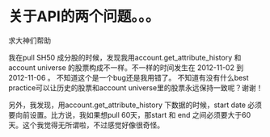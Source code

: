 # 关于API的两个问题。。。

求大神们帮助

我在pull SH50 成分股的时候，发现我用account.get_attribute_history 和 account universe 的股票构成不一样。不一样的时间发生在 2012-11-02 到 2012-11-06 。 不知道这个是一个bug还是我用错了。 不知道有没有什么best practice可以让历史的股票和account universe里的股票永远保持一致呢？谢谢！

另外，我发现，用account.get_attribute_history 下数据的时候，start date 必须要向前设置。比方说，我如果想pull 60天，那start 和 end 之间必须要大于60天。这个我觉得无所谓啦，不过感觉好像很奇怪。